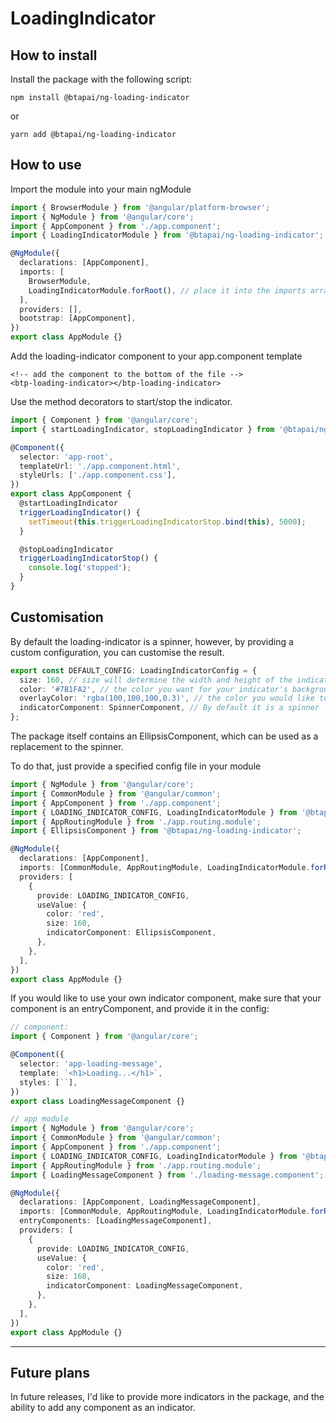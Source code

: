 # LoadingIndicator

## How to install

Install the package with the following script:

`npm install @btapai/ng-loading-indicator`

or

`yarn add @btapai/ng-loading-indicator`

## How to use

Import the module into your main ngModule

```typescript
import { BrowserModule } from '@angular/platform-browser';
import { NgModule } from '@angular/core';
import { AppComponent } from './app.component';
import { LoadingIndicatorModule } from '@btapai/ng-loading-indicator';

@NgModule({
  declarations: [AppComponent],
  imports: [
    BrowserModule,
    LoadingIndicatorModule.forRoot(), // place it into the imports array
  ],
  providers: [],
  bootstrap: [AppComponent],
})
export class AppModule {}
```

Add the loading-indicator component to your app.component template

```angular2html
<!-- add the component to the bottom of the file -->
<btp-loading-indicator></btp-loading-indicator>
```

Use the method decorators to start/stop the indicator.

```typescript
import { Component } from '@angular/core';
import { startLoadingIndicator, stopLoadingIndicator } from '@btapai/ng-loading-indicator';

@Component({
  selector: 'app-root',
  templateUrl: './app.component.html',
  styleUrls: ['./app.component.css'],
})
export class AppComponent {
  @startLoadingIndicator
  triggerLoadingIndicator() {
    setTimeout(this.triggerLoadingIndicatorStop.bind(this), 5000);
  }

  @stopLoadingIndicator
  triggerLoadingIndicatorStop() {
    console.log('stopped');
  }
}
```

## Customisation

By default the loading-indicator is a spinner, however, by providing a custom configuration, you can customise the result.

```typescript
export const DEFAULT_CONFIG: LoadingIndicatorConfig = {
  size: 160, // size will determine the width and height of the indicator container (as a square)
  color: '#7B1FA2', // the color you want for your indicator's background
  overlayColor: 'rgba(100,100,100,0.3)', // the color you would like to use for the overlay
  indicatorComponent: SpinnerComponent, // By default it is a spinner
};
```

The package itself contains an EllipsisComponent, which can be used as a replacement to the spinner.

To do that, just provide a specified config file in your module

```typescript
import { NgModule } from '@angular/core';
import { CommonModule } from '@angular/common';
import { AppComponent } from './app.component';
import { LOADING_INDICATOR_CONFIG, LoadingIndicatorModule } from '@btapai/ng-loading-indicator';
import { AppRoutingModule } from './app.routing.module';
import { EllipsisComponent } from '@btapai/ng-loading-indicator';

@NgModule({
  declarations: [AppComponent],
  imports: [CommonModule, AppRoutingModule, LoadingIndicatorModule.forRoot()],
  providers: [
    {
      provide: LOADING_INDICATOR_CONFIG,
      useValue: {
        color: 'red',
        size: 160,
        indicatorComponent: EllipsisComponent,
      },
    },
  ],
})
export class AppModule {}
```

If you would like to use your own indicator component, make sure that your component is an entryComponent, and provide it in the config:

```typescript
// component:
import { Component } from '@angular/core';

@Component({
  selector: 'app-loading-message',
  template: `<h1>Loading...</h1>`,
  styles: [``],
})
export class LoadingMessageComponent {}

// app module
import { NgModule } from '@angular/core';
import { CommonModule } from '@angular/common';
import { AppComponent } from './app.component';
import { LOADING_INDICATOR_CONFIG, LoadingIndicatorModule } from '@btapai/ng-loading-indicator';
import { AppRoutingModule } from './app.routing.module';
import { LoadingMessageComponent } from './loading-message.component';

@NgModule({
  declarations: [AppComponent, LoadingMessageComponent],
  imports: [CommonModule, AppRoutingModule, LoadingIndicatorModule.forRoot()],
  entryComponents: [LoadingMessageComponent],
  providers: [
    {
      provide: LOADING_INDICATOR_CONFIG,
      useValue: {
        color: 'red',
        size: 160,
        indicatorComponent: LoadingMessageComponent,
      },
    },
  ],
})
export class AppModule {}
```

---

## Future plans

In future releases, I'd like to provide more indicators in the package, and the ability to add any component as an indicator.
